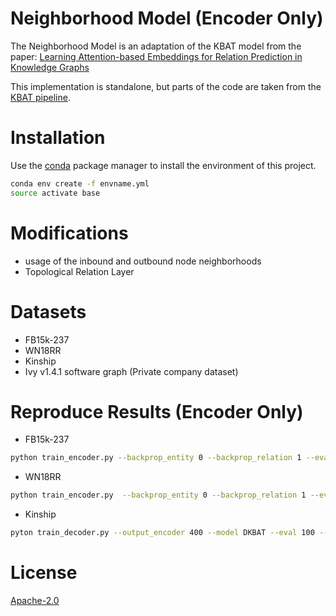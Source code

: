 # Neighborhood Model (Encoder Only)

The Neighborhood Model is an adaptation of the KBAT model from the paper: [Learning Attention-based Embeddings for Relation Prediction in Knowledge Graphs](https://arxiv.org/abs/1906.01195)

This implementation is standalone, but parts of the code are taken from the [KBAT pipeline](https://github.com/deepakn97/relationPrediction).

# Installation
Use the [conda](https://repo.anaconda.com/miniconda/Miniconda3-latest-Linux-x86_64.sh) package manager to install the environment of this project.

```bash
conda env create -f envname.yml
source activate base
``` 

# Modifications
- usage of the inbound and outbound node neighborhoods 
- Topological Relation Layer

# Datasets
- FB15k-237
- WN18RR
- Kinship
- Ivy v1.4.1 software graph (Private company dataset)

# Reproduce Results (Encoder Only)
- FB15k-237 
```bash
python train_encoder.py --backprop_entity 0 --backprop_relation 1 --eval 1000  --use_paths 0 --use_partial 0 --debug 0 --model DKBAT --dataset FB15K-237 --margin 1 --output_encoder 200 --batch -1 --negative_ratio 2 --epochs 3000 --step_size 250
``` 

- WN18RR
```bash
python train_encoder.py  --backprop_entity 0 --backprop_relation 1 --eval 1000  --use_paths 0 --use_partial 0 --debug 0 --model DKBAT --dataset WN18RR --margin 5 --output_encoder 200 --batch -1 --negative_ratio 2 --epochs 3000 --step_size 250 --decay 5e-6
``` 

- Kinship
```bash
pyton train_decoder.py --output_encoder 400 --model DKBAT --eval 100 --debug 0 --margin 1 --batch -1 --dataset KINSHIP
``` 

# License
[Apache-2.0](https://choosealicense.com/licenses/apache-2.0/) 

